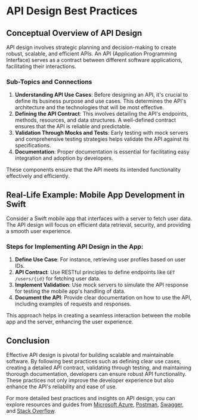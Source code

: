 # API Design Best Practices

## Conceptual Overview of API Design

API design involves strategic planning and decision-making to create robust, scalable, and efficient APIs. An API (Application Programming Interface) serves as a contract between different software applications, facilitating their interactions.

### Sub-Topics and Connections

1. **Understanding API Use Cases**: Before designing an API, it's crucial to define its business purpose and use cases. This determines the API's architecture and the technologies that will be most effective.
2. **Defining the API Contract**: This involves detailing the API's endpoints, methods, resources, and data structures. A well-defined contract ensures that the API is reliable and predictable.
3. **Validation Through Mocks and Tests**: Early testing with mock servers and comprehensive testing strategies helps validate the API against its specifications.
4. **Documentation**: Proper documentation is essential for facilitating easy integration and adoption by developers.

These components ensure that the API meets its intended functionality effectively and efficiently.

## Real-Life Example: Mobile App Development in Swift

Consider a Swift mobile app that interfaces with a server to fetch user data. The API design will focus on efficient data retrieval, security, and providing a smooth user experience.

### Steps for Implementing API Design in the App:

1. **Define Use Case**: For instance, retrieving user profiles based on user IDs.
2. **API Contract**: Use RESTful principles to define endpoints like `GET /users/{id}` for fetching user data.
3. **Implement Validation**: Use mock servers to simulate the API response for testing the mobile app's handling of data.
4. **Document the API**: Provide clear documentation on how to use the API, including examples of requests and responses.

This approach helps in creating a seamless interaction between the mobile app and the server, enhancing the user experience.

## Conclusion

Effective API design is pivotal for building scalable and maintainable software. By following best practices such as defining clear use cases, creating a detailed API contract, validating through testing, and maintaining thorough documentation, developers can ensure robust API functionality. These practices not only improve the developer experience but also enhance the API's reliability and ease of use.

For more detailed best practices and insights on API design, you can explore resources and guides from [Microsoft Azure](https://learn.microsoft.com/en-us/azure/architecture/best-practices/api-design), [Postman](https://www.postman.com/api-platform/api-design/), [Swagger](https://swagger.io/resources/articles/best-practices-in-api-design/), and [Stack Overflow](https://stackoverflow.blog/2020/03/02/best-practices-for-rest-api-design/).
